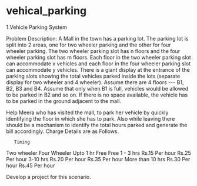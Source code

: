 # vehical_parking
1.Vehicle Parking System

Problem Description:
A Mall in the town has a parking lot. The parking lot is split into 2 areas, one for two wheeler parking and the other for four wheeler parking. The two wheeler parking slot has n floors and the four wheeler parking slot has m floors. Each floor in the two wheeler parking slot can accommodate x vehicles and each floor in the four wheeler parking slot can accommodate y vehicles. There is a giant display at the entrance of the parking slots showing the total vehicles parked inside the lots (separate display for two wheeler and 4 wheeler). Assume there are  4 floors --- B1, B2, B3 and B4. Assume that only when B1 is full, vehicles would be allowed to be parked in B2 and so on. If there is no space available, the vehicle has to be parked in the ground adjacent to the mall. 

Help Meera who has visited the mall, to park her vehicle by quickly identifying the floor in which she has to park. Also while leaving there should be a mechanism to identify the total hours parked and generate the bill accordingly. 
Charge Details are as Follows.

       Timing
   Two wheeler
        Four Wheeler
Upto 1 hr
Free
Free
1 - 3 hrs
Rs.15 Per hour
Rs.25 Per hour
3-10 hrs
Rs.20 Per hour
Rs.35 Per hour
More than 10 hrs
Rs.30 Per hour
Rs.45 Per hour


Develop a project for this scenario.
